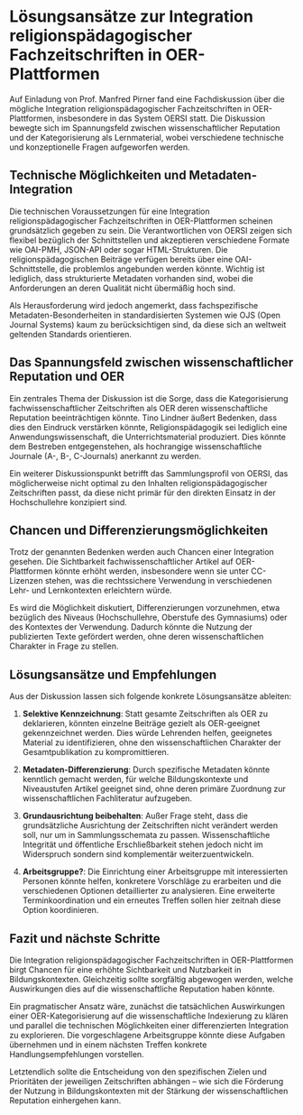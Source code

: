 # Lösungsansätze zur Integration religionspädagogischer Fachzeitschriften in OER-Plattformen

Auf Einladung von Prof. Manfred Pirner fand eine Fachdiskussion über die mögliche Integration religionspädagogischer Fachzeitschriften in OER-Plattformen, insbesondere in das System OERSI statt. Die Diskussion bewegte sich im Spannungsfeld zwischen wissenschaftlicher Reputation und der Kategorisierung als Lernmaterial, wobei verschiedene technische und konzeptionelle Fragen aufgeworfen werden.

## Technische Möglichkeiten und Metadaten-Integration

Die technischen Voraussetzungen für eine Integration religionspädagogischer Fachzeitschriften in OER-Plattformen scheinen grundsätzlich gegeben zu sein. Die Verantwortlichen von OERSI zeigen sich flexibel bezüglich der Schnittstellen und akzeptieren verschiedene Formate wie OAI-PMH, JSON-API oder sogar HTML-Strukturen. Die religionspädagogischen Beiträge verfügen bereits über eine OAI-Schnittstelle, die problemlos angebunden werden könnte. Wichtig ist lediglich, dass strukturierte Metadaten vorhanden sind, wobei die Anforderungen an deren Qualität nicht übermäßig hoch sind.

Als Herausforderung wird jedoch angemerkt, dass fachspezifische Metadaten-Besonderheiten in standardisierten Systemen wie OJS (Open Journal Systems) kaum zu berücksichtigen sind, da diese sich an weltweit geltenden Standards orientieren.

## Das Spannungsfeld zwischen wissenschaftlicher Reputation und OER

Ein zentrales Thema der Diskussion ist die Sorge, dass die Kategorisierung fachwissenschaftlicher Zeitschriften als OER deren wissenschaftliche Reputation beeinträchtigen könnte. Tino Lindner äußert Bedenken, dass dies den Eindruck verstärken könnte, Religionspädagogik sei lediglich eine Anwendungswissenschaft, die Unterrichtsmaterial produziert. Dies könnte dem Bestreben entgegenstehen, als hochrangige wissenschaftliche Journale (A-, B-, C-Journals) anerkannt zu werden.

Ein weiterer Diskussionspunkt betrifft das Sammlungsprofil von OERSI, das möglicherweise nicht optimal zu den Inhalten religionspädagogischer Zeitschriften passt, da diese nicht primär für den direkten Einsatz in der Hochschullehre konzipiert sind.


## Chancen und Differenzierungsmöglichkeiten

Trotz der genannten Bedenken werden auch Chancen einer Integration gesehen. Die Sichtbarkeit fachwissenschaftlicher Artikel auf OER-Plattformen könnte erhöht werden, insbesondere wenn sie unter CC-Lizenzen stehen, was die rechtssichere Verwendung in verschiedenen Lehr- und Lernkontexten erleichtern würde.

Es wird die Möglichkeit diskutiert, Differenzierungen vorzunehmen, etwa bezüglich des Niveaus (Hochschullehre, Oberstufe des Gymnasiums) oder des Kontextes der Verwendung. Dadurch könnte die Nutzung der publizierten Texte gefördert werden, ohne deren wissenschaftlichen Charakter in Frage zu stellen.

## Lösungsansätze und Empfehlungen

Aus der Diskussion lassen sich folgende konkrete Lösungsansätze ableiten:

1. **Selektive Kennzeichnung**: Statt gesamte Zeitschriften als OER zu deklarieren, könnten einzelne Beiträge gezielt als OER-geeignet gekennzeichnet werden. Dies würde Lehrenden helfen, geeignetes Material zu identifizieren, ohne den wissenschaftlichen Charakter der Gesamtpublikation zu kompromittieren.

2. **Metadaten-Differenzierung**: Durch spezifische Metadaten könnte kenntlich gemacht werden, für welche Bildungskontexte und Niveaustufen Artikel geeignet sind, ohne deren primäre Zuordnung zur wissenschaftlichen Fachliteratur aufzugeben.

3. **Grundausrichtung beibehalten**: Außer Frage steht, dass die grundsätzliche Ausrichtung der Zeitschriften nicht verändert werden soll, nur um in Sammlungsschemata zu passen. Wissenschaftliche Integrität und öffentliche Erschließbarkeit stehen jedoch nicht im Widerspruch sondern sind komplementär weiterzuentwickeln.

4. **Arbeitsgruppe?**: Die Einrichtung einer Arbeitsgruppe mit interessierten Personen könnte helfen, konkretere Vorschläge zu erarbeiten und die verschiedenen Optionen detaillierter zu analysieren. Eine erweiterte Terminkoordination und ein erneutes Treffen sollen hier zeitnah diese Option koordinieren.

## Fazit und nächste Schritte

Die Integration religionspädagogischer Fachzeitschriften in OER-Plattformen birgt Chancen für eine erhöhte Sichtbarkeit und Nutzbarkeit in Bildungskontexten. Gleichzeitig sollte sorgfältig abgewogen werden, welche Auswirkungen dies auf die wissenschaftliche Reputation haben könnte.

Ein pragmatischer Ansatz wäre, zunächst die tatsächlichen Auswirkungen einer OER-Kategorisierung auf die wissenschaftliche Indexierung zu klären und parallel die technischen Möglichkeiten einer differenzierten Integration zu explorieren. Die vorgeschlagene Arbeitsgruppe könnte diese Aufgaben übernehmen und in einem nächsten Treffen konkrete Handlungsempfehlungen vorstellen.

Letztendlich sollte die Entscheidung von den spezifischen Zielen und Prioritäten der jeweiligen Zeitschriften abhängen – wie sich die Förderung der Nutzung in Bildungskontexten mit der Stärkung der wissenschaftlichen Reputation einhergehen kann.